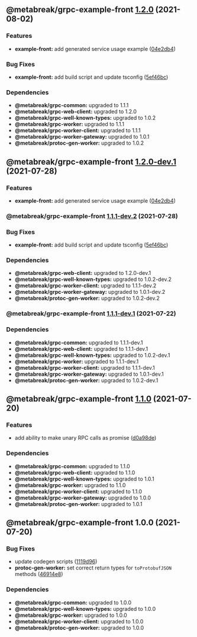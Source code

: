 ## @metabreak/grpc-example-front [1.2.0](https://github.com/metabreak/grpc-lib/compare/@metabreak/grpc-example-front@1.1.0...@metabreak/grpc-example-front@1.2.0) (2021-08-02)

### Features

- **example-front:** add generated service usage example ([04e2db4](https://github.com/metabreak/grpc-lib/commit/04e2db44c9813798831b13a0b293264fd5b33a69))

### Bug Fixes

- **example-front:** add build script and update tsconfig ([5ef46bc](https://github.com/metabreak/grpc-lib/commit/5ef46bc39ec8cab1b6e4cb80099e826363a465c0))

### Dependencies

- **@metabreak/grpc-common:** upgraded to 1.1.1
- **@metabreak/grpc-web-client:** upgraded to 1.2.0
- **@metabreak/grpc-well-known-types:** upgraded to 1.0.2
- **@metabreak/grpc-worker:** upgraded to 1.1.1
- **@metabreak/grpc-worker-client:** upgraded to 1.1.1
- **@metabreak/grpc-worker-gateway:** upgraded to 1.0.1
- **@metabreak/protoc-gen-worker:** upgraded to 1.0.2

## @metabreak/grpc-example-front [1.2.0-dev.1](https://github.com/metabreak/grpc-lib/compare/@metabreak/grpc-example-front@1.1.1-dev.2...@metabreak/grpc-example-front@1.2.0-dev.1) (2021-07-28)

### Features

- **example-front:** add generated service usage example ([04e2db4](https://github.com/metabreak/grpc-lib/commit/04e2db44c9813798831b13a0b293264fd5b33a69))

### @metabreak/grpc-example-front [1.1.1-dev.2](https://github.com/metabreak/grpc-lib/compare/@metabreak/grpc-example-front@1.1.1-dev.1...@metabreak/grpc-example-front@1.1.1-dev.2) (2021-07-28)

### Bug Fixes

- **example-front:** add build script and update tsconfig ([5ef46bc](https://github.com/metabreak/grpc-lib/commit/5ef46bc39ec8cab1b6e4cb80099e826363a465c0))

### Dependencies

- **@metabreak/grpc-web-client:** upgraded to 1.2.0-dev.1
- **@metabreak/grpc-well-known-types:** upgraded to 1.0.2-dev.2
- **@metabreak/grpc-worker-client:** upgraded to 1.1.1-dev.2
- **@metabreak/grpc-worker-gateway:** upgraded to 1.0.1-dev.2
- **@metabreak/protoc-gen-worker:** upgraded to 1.0.2-dev.2

### @metabreak/grpc-example-front [1.1.1-dev.1](https://github.com/metabreak/grpc-lib/compare/@metabreak/grpc-example-front@1.1.0...@metabreak/grpc-example-front@1.1.1-dev.1) (2021-07-22)

### Dependencies

- **@metabreak/grpc-common:** upgraded to 1.1.1-dev.1
- **@metabreak/grpc-web-client:** upgraded to 1.1.1-dev.1
- **@metabreak/grpc-well-known-types:** upgraded to 1.0.2-dev.1
- **@metabreak/grpc-worker:** upgraded to 1.1.1-dev.1
- **@metabreak/grpc-worker-client:** upgraded to 1.1.1-dev.1
- **@metabreak/grpc-worker-gateway:** upgraded to 1.0.1-dev.1
- **@metabreak/protoc-gen-worker:** upgraded to 1.0.2-dev.1

## @metabreak/grpc-example-front [1.1.0](https://github.com/metabreak/grpc-lib/compare/@metabreak/grpc-example-front@1.0.0...@metabreak/grpc-example-front@1.1.0) (2021-07-20)

### Features

- add ability to make unary RPC calls as promise ([d0a98de](https://github.com/metabreak/grpc-lib/commit/d0a98de22376fef37071f875a657979dcef7ffc9))

### Dependencies

- **@metabreak/grpc-common:** upgraded to 1.1.0
- **@metabreak/grpc-web-client:** upgraded to 1.1.0
- **@metabreak/grpc-well-known-types:** upgraded to 1.0.1
- **@metabreak/grpc-worker:** upgraded to 1.1.0
- **@metabreak/grpc-worker-client:** upgraded to 1.1.0
- **@metabreak/grpc-worker-gateway:** upgraded to 1.0.0
- **@metabreak/protoc-gen-worker:** upgraded to 1.0.1

## @metabreak/grpc-example-front 1.0.0 (2021-07-20)

### Bug Fixes

- update codegen scripts ([1119d96](https://github.com/metabreak/grpc-lib/commit/1119d965023a7ea1ce474a85ab5858564c02bceb))
- **protoc-gen-worker:** set correct return types for `toProtobufJSON` methods ([46914e8](https://github.com/metabreak/grpc-lib/commit/46914e8465a55f7c9810f17736a99558f93dc4c1))

### Dependencies

- **@metabreak/grpc-common:** upgraded to 1.0.0
- **@metabreak/grpc-well-known-types:** upgraded to 1.0.0
- **@metabreak/grpc-worker:** upgraded to 1.0.0
- **@metabreak/grpc-worker-client:** upgraded to 1.0.0
- **@metabreak/protoc-gen-worker:** upgraded to 1.0.0
